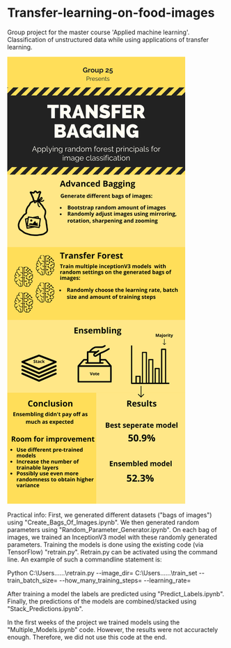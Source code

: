 # Transfer-learning-on-food-images
Group project for the master course 'Applied machine learning'. Classification of unstructured data while using applications of transfer learning.







<img src="./Transfer Bagging - AML Poster.png">


Practical info:
First, we generated different datasets ("bags of images") using "Create_Bags_Of_Images.ipynb".
We then generated random parameters using "Random_Parameter_Generator.ipynb". 
On each bag of images, we trained an InceptionV3 model with these randomly generated parameters. 
Training the models is done using the existing code (via TensorFlow) "retrain.py". 
Retrain.py can be activated using the command line. An example of such a commandline statement is:

Python C:\Users\......\retrain.py 
--image_dir= C:\Users\......\train_set 
--train_batch_size=<integer>
--how_many_training_steps=<integer>
--learning_rate=<float>

After training a model the labels are predicted using "Predict_Labels.ipynb".
Finally, the predictions of the models are combined/stacked using "Stack_Predictions.ipynb". 



In the first weeks of the project we trained models using the "Multiple_Models.ipynb" code. 
However, the results were not accuractely enough. Therefore, we did not use this code at the end.
